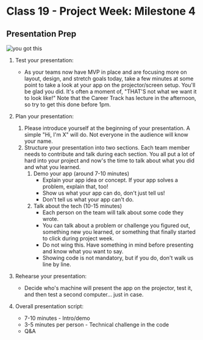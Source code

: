 # Class 19 -  Project Week: Milestone 4
## Presentation Prep

![you got this](https://media.giphy.com/media/YVpIaYgJ3lpMk/giphy.gif)

1. Test your presentation:
    * As your teams now have MVP in place and are focusing more on layout, design, and stretch goals today, take a few minutes at some point to take a look at your app on the projector/screen setup. You'll be glad you did. It's often a moment of, "THAT'S not what we want it to look like!" Note that the Career Track has lecture in the afternoon, so try to get this done before 1pm.
    
2. Plan your presentation:
   1. Please introduce yourself at the beginning of your presentation. A simple "Hi, I'm X" will do. Not everyone in the audience will know your name.
   1. Structure your presentation into two sections. Each team member needs to contribute and talk during each section. You all put a lot of hard into your project and now's the time to talk about what you did and what you learned.
      1. Demo your app (around 7-10 minutes)
         * Explain your app idea or concept. If your app solves a problem, explain that, too!
         * Show us what your app can do, don't just tell us!
         * Don't tell us what your app can't do.
      1. Talk about the tech (10-15 minutes)
         * Each person on the team will talk about some code they wrote.
         * You can talk about a problem or challenge you figured out, something new you learned, or something that finally started to click during project week.
         * Do not wing this. Have something in mind before presenting and know what you want to say.
         * Showing code is not mandatory, but if you do, don't walk us line by line.

3. Rehearse your presentation:
    * Decide who's machine will present the app on the projector, test it, and then test a second computer… just in case.

4. Overall presentation script:
    * 7-10 minutes - Intro/demo
    * 3-5 minutes per person - Technical challenge in the code
    * Q&A
